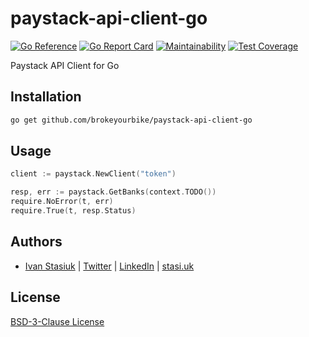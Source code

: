 # paystack-api-client-go

[![Go Reference](https://pkg.go.dev/badge/github.com/brokeyourbike/paystack-api-client-go.svg)](https://pkg.go.dev/github.com/brokeyourbike/paystack-api-client-go)
[![Go Report Card](https://goreportcard.com/badge/github.com/brokeyourbike/paystack-api-client-go)](https://goreportcard.com/report/github.com/brokeyourbike/paystack-api-client-go)
[![Maintainability](https://api.codeclimate.com/v1/badges/5769f0a6612892affe82/maintainability)](https://codeclimate.com/github/brokeyourbike/paystack-api-client-go/maintainability)
[![Test Coverage](https://api.codeclimate.com/v1/badges/5769f0a6612892affe82/test_coverage)](https://codeclimate.com/github/brokeyourbike/paystack-api-client-go/test_coverage)

Paystack API Client for Go

## Installation

```bash
go get github.com/brokeyourbike/paystack-api-client-go
```

## Usage

```go
client := paystack.NewClient("token")

resp, err := paystack.GetBanks(context.TODO())
require.NoError(t, err)
require.True(t, resp.Status)
```

## Authors
- [Ivan Stasiuk](https://github.com/brokeyourbike) | [Twitter](https://twitter.com/brokeyourbike) | [LinkedIn](https://www.linkedin.com/in/brokeyourbike) | [stasi.uk](https://stasi.uk)

## License
[BSD-3-Clause License](https://github.com/brokeyourbike/paystack-api-client-go/blob/main/LICENSE)
